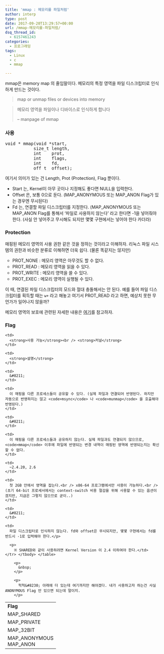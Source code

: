 ```yaml
---
title: 'mmap : 메모리를 파일처럼'
author: interp
type: post
date: 2017-09-20T13:29:57+00:00
url: /mmap-메모리를-파일처럼/
dsq_thread_id:
  - 6157461243
categories:
  - 프로그래밍
tags:
  - Linux
  - c
  - mmap

---
```

mmap은 memory map 의 줄임말이다. 메모리의 특정 영역을 파일 디스크립터로 인식하게 만드는 것이다.

> map or unmap files or devices into memory
  
> 메모리 영역을 파일이나 디바이스로 인식하게 합니다
> 
> &#8211; manpage of mmap

### 사용

<pre class="brush: cpp; title: ; notranslate" title="">void * mmap(void *start, 
           size_t length, 
           int    prot, 
           int    flags, 
           int    fd, 
           off_t  offset);
</pre>

여기서 의미가 있는 건 Length, Prot (Protection), Flag 뿐이다.

  * Start 는, Kernel이 아무 곳이나 지정해도 좋다면 NULL을 입력한다.
  * Offset 은, 보통 0으로 둔다. (MAP\_ANONYMOUS 또는 MAP\_ANON Flag가 있는 경우엔 무시된다)
  * Fd 는, 연결할 파일 디스크립터를 지정한다. (MAP\_ANONYMOUS 또는 MAP\_ANON Flag를 통해서 &#8216;파일로 사용하지 않는다&#8217; 라고 한다면 -1을 넣어줘야 한다. (사실 안 넣어주고 무시해도 되지만 몇몇 구현에서는 넣어야 한다 카더라)

### Protection

매핑된 메모리 영역의 사용 권한 같은 것을 정하는 것이라고 이해하자. 리눅스 파일 시스템의 권한과 비슷한 분류로 이해하면 더욱 쉽다. (물론 똑같지는 않지만)

<ul style="list-style-type: circle;">
  <li>
    PROT_NONE : 메모리 영역은 아무것도 할 수 없다.
  </li>
  <li>
    PROT_READ : 메모리 영역을 읽을 수 있다.
  </li>
  <li>
    PROT_WRITE : 메모리 영역을 쓸 수 있다.
  </li>
  <li>
    PROT_EXEC : 메모리 영역이 실행될 수 있다.
  </li>
</ul>

이 때, 연결된 파일 디스크립터의 모드와 절대 충돌해서는 안 된다. 예를 들어 파일 디스크립터를 획득할 때는 `w+` 라고 해놓고 여기서 PROT_READ 라고 하면, 예상치 못한 무언가가 일어나지 않을까?

메모리 영역의 보호에 관련된 자세한 내용은 [여기][1]를 참고하자.

### Flag

<table>
  <tr>
    <td>
      <strong>Flag</strong>
    </td>
    
    <td>
      <strong>사용 가능</strong><br /> <strong>커널</strong>
    </td>
    
    <td>
      <strong>설명</strong>
    </td>
  </tr>
  
  <tr>
    <td>
      MAP_SHARED
    </td>
    
    <td>
      &#8211;
    </td>
    
    <td>
      이 매핑을 다른 프로세스들이 공유할 수 있다. (실제 파일과 연결되어 반영된다. 하지만 자동으로 반영하지는 않고 <code>msync</code> 나 <code>munmap</code> 을 호출해야 반영된다.)
    </td>
  </tr>
  
  <tr>
    <td>
      MAP_PRIVATE
    </td>
    
    <td>
      &#8211;
    </td>
    
    <td>
      이 매핑을 다른 프로세스들과 공유하지 않는다. 실제 파일과도 연결되지 않으므로, <code>mmap</code> 이후에 파일에 반영되는 변경 내역이 매핑된 영역에 반영되는지는 확신할 수 없다.
    </td>
  </tr>
  
  <tr>
    <td>
      MAP_32BIT
    </td>
    
    <td>
      ~2.4.20, 2.6
    </td>
    
    <td>
      첫 2GB 안에서 영역을 잡는다.<br /> x86-64 프로그램에서만 사용이 가능하다.<br /> (초기 64-bit 프로세서에서는 context-switch 비용 절감을 위해 사용할 수 있는 옵션이겠지만, 지금은 그렇지 않으므로 굳이..)
    </td>
  </tr>
  
  <tr>
    <td>
      MAP_ANONYMOUS<br /> MAP_ANON
    </td>
    
    <td>
      &#8211;
    </td>
    
    <td>
      파일 디스크립터로 인식하지 않는다. fd와 offset은 무시되지만, 몇몇 구현에서는 fd를 반드시 -1로 입력해야 한다.</p> 
      
      <p>
        ※ SHARED와 같이 사용하려면 Kernel Version 이 2.4 이하여야 한다.</td> </tr> </tbody> </table> 
        
        <p>
          &nbsp;
        </p>
        
        <p>
          헉헉&#8230; 아래에 더 있는데 여기까지만 해야겠다. 내가 사용하고자 하는건 사실 ANONYMOUS Flag 만 있으면 되는데 말이지.
        </p>

 [1]: http://man7.org/linux/man-pages/man2/mprotect.2.html